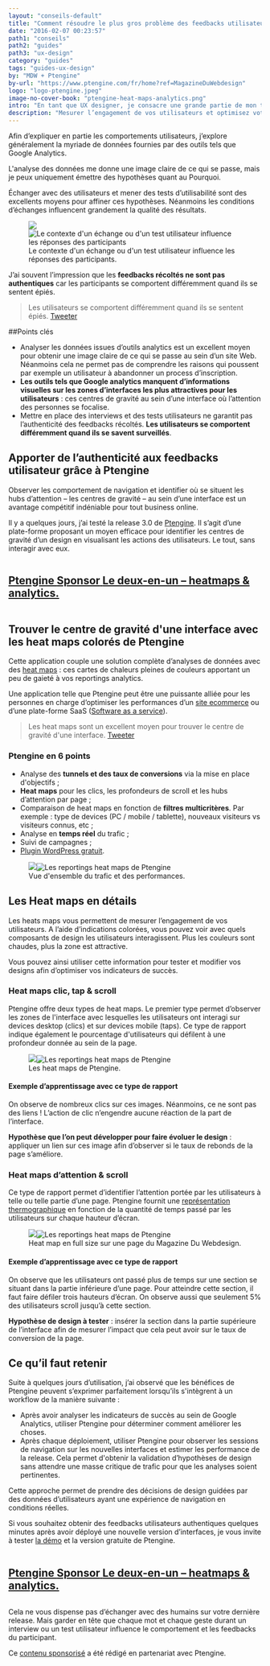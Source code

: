 ```yaml
---
layout: "conseils-default"
title: "Comment résoudre le plus gros problème des feedbacks utilisateurs"
date: "2016-02-07 00:23:57"
path1: "conseils"
path2: "guides"
path3: "ux-design"
category: "guides"
tags: "guides-ux-design"
by: "MDW + Ptengine"
by-url: "https://www.ptengine.com/fr/home?ref=MagazineDuWebdesign"
logo: "logo-ptengine.jpeg"
image-no-cover-book: "ptengine-heat-maps-analytics.png"
intro: "En tant que UX designer, je consacre une grande partie de mon temps à chercher des réponses à des questions commençant le plus souvent par Pourquoi. *Pourquoi nos utilisateurs préfèrent ce parcours de navigation ? Pourquoi avons-nous moins de conversions, moins de ventes, moins d’inscriptions ?* etc."
description: "Mesurer l’engagement de vos utilisateurs et optimisez votre taux de conversions via les heat maps et l'analyse en temps réel du trafic grâce à Ptengine."
---
```


Afin d’expliquer en partie les comportements utilisateurs, j’explore généralement la myriade de données fournies par des outils tels que Google Analytics.

L'analyse des données me donne une image claire de ce qui se passe, mais je peux uniquement émettre des hypothèses quant au Pourquoi.

Échanger avec des utilisateurs et mener des tests d’utilisabilité sont des excellents moyens pour affiner ces hypothèses. Néanmoins les conditions d’échanges influencent grandement la qualité des résultats.

<figure class="figure-img mod-note-img">
<img data-interchange="[https://s3-eu-west-1.amazonaws.com/mdw-images/small/interview-test-utilisateur.jpg, (small)],[https://s3-eu-west-1.amazonaws.com/mdw-images/medium/interview-test-utilisateur.jpg, (medium)],[https://s3-eu-west-1.amazonaws.com/mdw-images/large/interview-test-utilisateur.jpg, (large)]" class="note-container-img" data-uuid="interchange-ikcwyxhk0" src="https://s3-eu-west-1.amazonaws.com/mdw-images/small/interview-test-utilisateur.jpg"><noscript><img src="https://s3-eu-west-1.amazonaws.com/mdw-images/large/interview-test-utilisateur.jpg" alt="Le contexte d'un échange ou d'un test utilisateur influence les réponses des participants"></noscript>
<figcaption>Le contexte d'un échange ou d'un test utilisateur influence les réponses des participants.</figcaption>
</figure>

J’ai souvent l’impression que les **feedbacks récoltés ne sont pas authentiques** car les participants se comportent différemment quand ils se sentent épiés.

>Les utilisateurs se comportent différemment quand ils se sentent épiés. <a class="twitter" href="https://twitter.com/share?url=http://www.magazineduwebdesign.com/conseils/guides/ux-design-apporter-de-l-authenticite-aux-feedbacks-utilisateur-avec-ptengine-heat-maps-analytics/&text={{ 'Les utilisateurs se comportent différemment quand ils se sentent épiés.' | cgi_escape }}&via=MagDuWebdesign" target="_blank">Tweeter</a>

##Points clés

* Analyser les données issues d’outils analytics est un excellent moyen pour obtenir une image claire de ce qui se passe au sein d’un site Web. Néanmoins cela ne permet pas de comprendre les raisons qui poussent par exemple un utilisateur à abandonner un process d’inscription.
* **Les outils tels que Google analytics manquent d’informations visuelles sur les zones d’interfaces les plus attractives pour les utilisateurs** : ces centres de gravité au sein d’une interface où l’attention des personnes se focalise.
* Mettre en place des interviews et des tests utilisateurs ne garantit pas l’authenticité des feedbacks récoltés. **Les utilisateurs se comportent différemment quand ils se savent surveillés**.

## Apporter de l’authenticité aux feedbacks utilisateur grâce à Ptengine

Observer les comportement de navigation et identifier où se situent les hubs d’attention &ndash; les centres de gravité &ndash; au sein d’une interface est un avantage compétitif indéniable pour tout business online.

Il y a quelques jours, j’ai testé la release 3.0 de <a href="https://www.ptengine.com/fr/home" target="_blank">Ptengine</a>. Il s’agit d’une plate-forme proposant un moyen efficace pour identifier les centres de gravité d’un design en visualisant les actions des utilisateurs. Le tout, sans interagir avec eux.

<div class="section-carte-index-panel">
  <a onclick="ga('send', 'event', 'Publicite', 'click', 'Ptengine middle article');" href="https://www.ptengine.com/fr/home?ref=magazineduwebdesign" title="Ptengine – le deux-en-un heatmaps & analytics" target="_blank" rel="nofollow">
    <article class="carte-article-secondaire mod-ads">
      <div class="row collapse">
        <div class="small-3 medium-2 columns">
          <div class="rounded-img-d64 mod-ads" data-interchange="[https://s3-eu-west-1.amazonaws.com/mdw-images/xsmall/logo-ptengine.jpeg, (small)]" data-uuid="interchange-if5cwx8k1" style="background-image: url(https://s3-eu-west-1.amazonaws.com/mdw-images/xsmall/logo-ptengine.jpeg);"></div>
        </div>
        <div class="small-9 medium-10 columns">
          <h1 class="carte-article-secondaire-post-title mod-ads-index-panel-title mod-job-title">
            <span class="left job--entreprise">Ptengine <span class="label--new">Sponsor</span></span>
            <span class="job--description">Le deux-en-un – heatmaps & analytics.</span>
          </h1>
        </div>
      </div>
    </article>
  </a>
</div>

## Trouver le centre de gravité d'une interface avec les heat maps colorés de Ptengine

Cette application couple une solution complète d’analyses de données avec des <a href="https://fr.wikipedia.org/wiki/Heat_map" target="_blank">heat maps</a> : ces cartes de chaleurs pleines de couleurs apportant un peu de gaieté à vos reportings analytics.

Une application telle que Ptengine peut être une puissante alliée pour les personnes en charge d’optimiser les performances d’un [site ecommerce](http://www.magazineduwebdesign.com/inspirations/ui-design/sites-web/formats/ecommerce/) ou d’une plate-forme SaaS (<a href="https://fr.wikipedia.org/wiki/Logiciel_en_tant_que_service" target="_blank">Software as a service</a>).

>Les heat maps sont un excellent moyen pour trouver le centre de gravité d'une interface. <a class="twitter" href="https://twitter.com/share?url=http://www.magazineduwebdesign.com/conseils/guides/ux-design-apporter-de-l-authenticite-aux-feedbacks-utilisateur-avec-ptengine-heat-maps-analytics/&text={{ 'Les heat maps sont un excellent moyen pour trouver le centre de gravité de vos interfaces.' | cgi_escape }}&via=MagDuWebdesign" target="_blank">Tweeter</a>

### Ptengine en 6 points
* Analyse des **tunnels et des taux de conversions** via la mise en place d'objectifs ;
* **Heat maps** pour les clics, les profondeurs de scroll et les hubs d’attention par page ;
* Comparaison de heat maps en fonction de **filtres multicritères**. Par exemple : type de devices (PC / mobile / tablette), nouveaux visiteurs vs visiteurs connus, etc ;
* Analyse en **temps réel** du trafic ;
* Suivi de campagnes ;
* <a href="https://fr.wordpress.org/plugins/ptengine-real-time-web-analytics-and-heatmap/" target="_blank">Plugin WordPress gratuit</a>.

<figure class="figure-img mod-note-img">
<img data-interchange="[https://s3-eu-west-1.amazonaws.com/mdw-images/small/ptengine-heat-maps-analytics-reporting-trafic.png, (small)],[https://s3-eu-west-1.amazonaws.com/mdw-images/medium/ptengine-heat-maps-analytics-reporting-trafic.png, (medium)],[https://s3-eu-west-1.amazonaws.com/mdw-images/large/ptengine-heat-maps-analytics-reporting-trafic.png, (large)]" class="note-container-img" data-uuid="interchange-ikcwyxhk0" src="https://s3-eu-west-1.amazonaws.com/mdw-images/small/ptengine-heat-maps-analytics-reporting-trafic.png"><noscript><img src="https://s3-eu-west-1.amazonaws.com/mdw-images/large/ptengine-heat-maps-analytics-reporting-trafic.png" alt="Les reportings heat maps de Ptengine"></noscript>
<figcaption>Vue d'ensemble du trafic et des performances.</figcaption>
</figure>

## Les Heat maps en détails
Les heats maps vous permettent de mesurer l’engagement de vos utilisateurs. A l’aide d’indications colorées, vous pouvez voir avec quels composants de design les utilisateurs interagissent. Plus les couleurs sont chaudes, plus la zone est attractive.

Vous pouvez ainsi utiliser cette information pour tester et modifier vos designs afin d’optimiser vos indicateurs de succès.

### Heat maps clic, tap & scroll
Ptengine offre deux types de heat maps. Le premier type permet d’observer les zones de l'interface avec lesquelles les utilisateurs ont interagi sur devices desktop (clics) et sur devices mobile (taps). Ce type de rapport indique également le pourcentage d'utilisateurs qui défilent à une profondeur donnée au sein de la page.

<figure class="figure-img mod-note-img">
<img data-interchange="[https://s3-eu-west-1.amazonaws.com/mdw-images/small/ptengine-heat-maps-analytics-heat-maps-clic-attention-scroll.png, (small)],[https://s3-eu-west-1.amazonaws.com/mdw-images/medium/ptengine-heat-maps-analytics-heat-maps-clic-attention-scroll.png, (medium)],[https://s3-eu-west-1.amazonaws.com/mdw-images/large/ptengine-heat-maps-analytics-heat-maps-clic-attention-scroll.png, (large)]" class="note-container-img" data-uuid="interchange-ikcwyxhk0" src="https://s3-eu-west-1.amazonaws.com/mdw-images/small/ptengine-heat-maps-analytics-heat-maps-clic-attention-scroll.png"><noscript><img src="https://s3-eu-west-1.amazonaws.com/mdw-images/large/ptengine-heat-maps-analytics-heat-maps-clic-attention-scroll.png" alt="Les reportings heat maps de Ptengine"></noscript>
<figcaption>Les heat maps de Ptengine.</figcaption>
</figure>

#### Exemple d’apprentissage avec ce type de rapport
On observe de nombreux clics sur ces images. Néanmoins, ce ne sont pas des liens ! L’action de clic n’engendre aucune réaction de la part de l’interface.

**Hypothèse que l’on peut développer pour faire évoluer le design** : appliquer un lien sur ces image afin d’observer si le taux de rebonds de la page s’améliore.

### Heat maps d’attention & scroll
Ce type de rapport permet d’identifier l’attention portée par les utilisateurs à telle ou telle partie d’une page. Ptengine fournit une <a href="https://fr.wikipedia.org/wiki/Thermographie" target="_blank">représentation thermographique</a> en fonction de la quantité de temps passé par les utilisateurs sur chaque hauteur d’écran.

<figure class="figure-img mod-note-img">
<img data-interchange="[https://s3-eu-west-1.amazonaws.com/mdw-images/small/ptengine-heat-maps-analytics-heat-maps-attention-scroll.jpg, (small)],[https://s3-eu-west-1.amazonaws.com/mdw-images/medium/ptengine-heat-maps-analytics-heat-maps-attention-scroll.jpg, (medium)],[https://s3-eu-west-1.amazonaws.com/mdw-images/large/ptengine-heat-maps-analytics-heat-maps-attention-scroll.jpg, (large)]" class="note-container-img" data-uuid="interchange-ikcwyxhk0" src="https://s3-eu-west-1.amazonaws.com/mdw-images/small/ptengine-heat-maps-analytics-heat-maps-attention-scroll.jpg"><noscript><img src="https://s3-eu-west-1.amazonaws.com/mdw-images/large/ptengine-heat-maps-analytics-heat-maps-attention-scroll.jpg" alt="Les reportings heat maps de Ptengine"></noscript>
<figcaption>Heat map en full size sur une page du Magazine Du Webdesign.</figcaption>
</figure>

#### Exemple d’apprentissage avec ce type de rapport
On observe que les utilisateurs ont passé plus de temps sur une section se situant dans la partie inférieure d’une page. Pour atteindre cette section, il faut faire défiler trois hauteurs d’écran. On observe aussi que seulement 5% des utilisateurs scroll jusqu’à cette section.

**Hypothèse de design à tester** : insérer la section dans la partie supérieure de l’interface afin de mesurer l’impact que cela peut avoir sur le taux de conversion de la page.

## Ce qu’il faut retenir
Suite à quelques jours d’utilisation, j’ai observé que les bénéfices de Ptengine peuvent s’exprimer parfaitement lorsqu’ils s'intègrent à un workflow de la manière suivante :

* Après avoir analyser les indicateurs de succès au sein de Google Analytics, utiliser Ptengine pour déterminer comment améliorer les choses.
* Après chaque déploiement, utiliser Ptengine pour observer les sessions de navigation sur les nouvelles interfaces et estimer les performance de la release. Cela permet d'obtenir la validation d’hypothèses de design sans attendre une masse critique de trafic pour que les analyses soient pertinentes.

Cette approche permet de prendre des décisions de design guidées par des données d’utilisateurs ayant une expérience de navigation en conditions réelles.

Si vous souhaitez obtenir des feedbacks utilisateurs authentiques quelques minutes après avoir déployé une nouvelle version d’interfaces, je vous invite à tester <a href="http://demo.ptengine.com/" target="_blank">la démo</a> et la version gratuite de Ptengine.

<div class="section-carte-index-panel">
  <a onclick="ga('send', 'event', 'Publicite', 'click', 'Ptengine bottom article');" href="https://www.ptengine.com/fr/home?ref=magazineduwebdesign" title="Ptengine – le deux-en-un heatmaps & analytics" target="_blank" rel="nofollow">
    <article class="carte-article-secondaire mod-ads">
      <div class="row collapse">
        <div class="small-3 medium-2 columns">
          <div class="rounded-img-d64 mod-ads" data-interchange="[https://s3-eu-west-1.amazonaws.com/mdw-images/xsmall/logo-ptengine.jpeg, (small)]" data-uuid="interchange-if5cwx8k1" style="background-image: url(https://s3-eu-west-1.amazonaws.com/mdw-images/xsmall/logo-ptengine.jpeg);"></div>
        </div>
        <div class="small-9 medium-10 columns">
          <h1 class="carte-article-secondaire-post-title mod-ads-index-panel-title mod-job-title">
            <span class="left job--entreprise">Ptengine <span class="label--new">Sponsor</span></span>
            <span class="job--description">Le deux-en-un – heatmaps & analytics.</span>
          </h1>
        </div>
      </div>
    </article>
  </a>
</div>

Cela ne vous dispense pas d’échanger avec des humains sur votre dernière release. Mais garder en tête que chaque mot et chaque geste durant un interview ou un test utilisateur influence le comportement et les feedbacks du participant.

Ce [contenu sponsorisé](http://www.magazineduwebdesign.com/sponsors/) a été rédigé en partenariat avec Ptengine.
